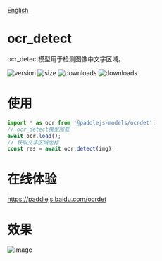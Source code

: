 [English](./README.md)

# ocr_detect

ocr_detect模型用于检测图像中文字区域。

<img src="https://img.shields.io/npm/v/@paddlejs-models/ocrdet?color=success" alt="version"> <img src="https://img.shields.io/bundlephobia/min/@paddlejs-models/ocrdet" alt="size"> <img src="https://img.shields.io/npm/dm/@paddlejs-models/ocrdet?color=orange" alt="downloads"> <img src="https://img.shields.io/npm/dt/@paddlejs-models/ocrdet" alt="downloads">

# 使用

```js
import * as ocr from '@paddlejs-models/ocrdet';
// ocr_detect模型加载
await ocr.load();
// 获取文字区域坐标
const res = await ocr.detect(img);
```

# 在线体验

https://paddlejs.baidu.com/ocrdet

# 效果
<img alt="image" src="https://user-images.githubusercontent.com/43414102/156394295-5650b6c5-65c4-42a7-bccc-3ed459577b9d.png">

